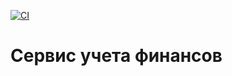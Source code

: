 [![CI](https://github.com/SemenovAV/wallet/actions/workflows/CI.yml/badge.svg)](https://github.com/SemenovAV/wallet/actions/workflows/CI.yml)
# Сервис учета финансов
